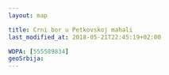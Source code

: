 ```yaml
---
layout: map

title: Crni bor u Petkovskoj mahali
last_modified_at: 2018-05-21T22:45:19+02:00

WDPA: [555589834]
geoSrbija:
---
```

